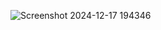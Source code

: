 ![Screenshot 2024-12-17 194346](https://github.com/user-attachments/assets/4b90a940-6968-41df-9a68-0392e39c14e7)
